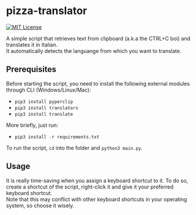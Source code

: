 # pizza-translator

[![MIT License](https://img.shields.io/github/license/drew458/pizza-translator)](https://opensource.org/licenses/MIT)

A simple script that retrieves text from clipboard (a.k.a the CTRL+C boi) and translates it in Italian.  
It automatically detects the languange from which you want to translate.

## Prerequisites
Before starting the script, you need to install the following external modules through CLI (Windows/Linux/Mac):
* `pip3 install pyperclip`
* `pip3 install translators`
* `pip3 install translate`

More briefly, just run:
* `pip3 install -r requirements.txt`

To run the script, `cd` into the folder and `python3 main.py`.

## Usage
It is really time-saving when you assign a keyboard shortcut to it. To do so, create a shortcut of the script, right-click it and give it your preferred keyboard shortcut.  
Note that this may conflict with other keyboard shortcuts in your operating system, so choose it wisely.
